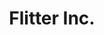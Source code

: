 ---
layout: showcase
title: "Flitter Inc."
android: https://play.google.com/store/apps/details?id=com.deadelectronstudios.flitterinc
website: https://play.google.com/store/apps/details?id=com.deadelectronstudios.flitterinc
---
